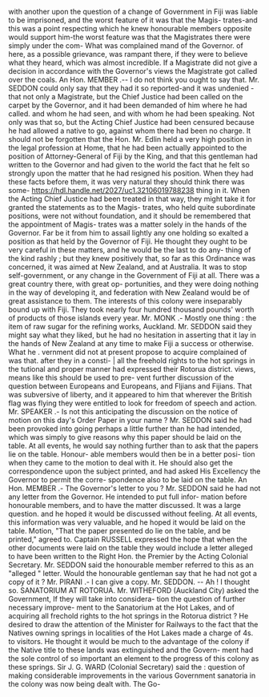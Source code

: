 with another upon the question of a change of Government in Fiji was liable to be imprisoned, and the worst feature of it was that the Magis- trates-and this was a point respecting which he knew honourable members opposite would support him-the worst feature was that the Magistrates there were simply under the com- What was complained mand of the Governor. of here, as a possible grievance, was rampant there, if they were to believe what they heard, which was almost incredible. If a Magistrate did not give a decision in accordance with the Governor's views the Magistrate got called over the coals. An Hon. MEMBER .-- I do not think you ought to say that. Mr. SEDDON could only say that they had it so reported-and it was undenied - that not only a Magistrate, but the Chief Justice had been called on the carpet by the Governor, and it had been demanded of him where he had called. and whom he had seen, and with whom he had been speaking. Not only was that so, but the Acting Chief Justice had been censured because he had allowed a native to go, against whom there had been no charge. It should not be forgotten that the Hon. Mr. Edlin held a very high position in the legal profession at Home, that he had been actually appointed to the position of Attorney-General of Fiji by the King, and that this gentleman had written to the Governor and had given to the world the fact that he felt so strongly upon the matter that he had resigned his position. When they had these facts before them, it was very natural they should think there was some- https://hdl.handle.net/2027/uc1.32106019788238 thing in it. When the Acting Chief Justice had been treated in that way, they might take it for granted the statements as to the Magis- trates, who held quite subordinate positions, were not without foundation, and it should be remembered that the appointment of Magis- trates was a matter solely in the hands of the Governor. Far be it from him to assail lightly any one holding so exalted a position as that held by the Governor of Fiji. He thought they ought to be very careful in these matters, and he would be the last to do any- thing of the kind rashly ; but they knew positively that, so far as this Ordinance was concerned, it was aimed at New Zealand, and at Australia. It was to stop self-government, or any change in the Government of Fiji at all. There was a great country there, with great op- portunities, and they were doing nothing in the way of developing it, and federation with New Zealand would be of great assistance to them. The interests of this colony were inseparably bound up with Fiji. They took nearly four hundred thousand pounds' worth of products of those islands every year. Mr. MONK .- Mostly one thing : the item of raw sugar for the refining works, Auckland. Mr. SEDDON said they might say what they liked, but he had no hesitation in asserting that it lay in the hands of New Zealand at any time to make Fiji a success or otherwise. What he . vernment did not at present propose to acquire complained of was that. after they in a consti- | all the freehold rights to the hot springs in the tutional and proper manner had expressed their Rotorua district. views, means like this should be used to pre- vent further discussion of the question between Europeans and Europeans, and Fljians and Fijians. That was subversive of liberty, and it appeared to him that wherever the British flag was flying they were entitled to look for freedom of speech and action. Mr. SPEAKER .- Is not this anticipating the discussion on the notice of motion on this day's Order Paper in your name ? Mr. SEDDON said he had been provoked into going perhaps a little further than he had intended, which was simply to give reasons why this paper should be laid on the table. At all events, he would say nothing further than to ask that the papers lie on the table. Honour- able members would then be in a better posi- tion when they came to the motion to deal with it. He should also get the correspondence upon the subject printed, and had asked His Excellency the Governor to permit the corre- spondence also to be laid on the table. An Hon. MEMBER .- The Governor's letter to you ? Mr. SEDDON said he had not any letter from the Governor. He intended to put full infor- mation before honourable members, and to have the matter discussed. It was a large question. and he hoped it would be discussed without feeling. At all events, this information was very valuable, and he hoped it would be laid on the table. Motion, "That the paper presented do lie on the table, and be printed," agreed to. Captain RUSSELL expressed the hope that when the other documents were laid on the table they would include a letter alleged to have been written to the Right Hon. the Premier by the Acting Colonial Secretary. Mr. SEDDON said the honourable member referred to this as an "alleged " letter. Would the honourable gentleman say that he had not got a copy of it ? Mr. PIRANI .- I can give a copy. Mr. SEDDON. -- Ah ! I thought so. SANATORIUM AT ROTORUA. Mr. WITHEFORD (Auckland City) asked the Government, If they will take into considera- tion the question of further necessary improve- ment to the Sanatorium at the Hot Lakes, and of acquiring all frechold rights to the hot springs in the Rotorua district ? He desired to draw the attention of the Minister for Railways to the fact that the Natives owning springs in localities of the Hot Lakes made a charge of 4s. to visitors. He thought it would be much to the advantage of the colony if the Native title to these lands was extinguished and the Govern- ment had the sole control of so important an element to the progress of this colony as these springs. Sir J. G. WARD (Colonial Secretary) said the : question of making considerable improvements in the various Government sanatoria in the colony was now being dealt with. The Go- 
